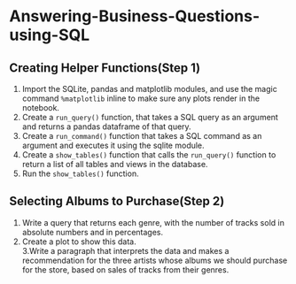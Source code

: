 Answering-Business-Questions-using-SQL
====================================================

Creating Helper Functions(Step 1)
----------------------------------------------------
1. Import the SQLite, pandas and matplotlib modules, and use the magic command `%matplotlib` inline to make sure any plots render in the notebook.<br>
2. Create a `run_query()` function, that takes a SQL query as an argument and returns a pandas dataframe of that query.<br>
3. Create a `run_command()` function that takes a SQL command as an argument and executes it using the sqlite module.<br>
4. Create a `show_tables()` function that calls the `run_query()` function to return a list of all tables and views in the database.<br>
5. Run the `show_tables()` function.<br>

Selecting Albums to Purchase(Step 2)
----------------------------------------------------
1. Write a query that returns each genre, with the number of tracks sold in absolute numbers and in percentages.<br>
2. Create a plot to show this data.<br>
3.Write a paragraph that interprets the data and makes a recommendation for the three artists whose albums we should purchase for the store, based on sales of tracks from their genres.<br>
